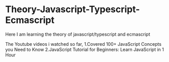 # Theory-Javascript-Typescript-Ecmascript
Here I am learning the theory of javascript/typescript and ecmascript

The Youtube videos i watched so far,
1.Covered 100+ JavaScript Concepts you Need to Know
2.JavaScript Tutorial for Beginners: Learn JavaScript in 1 Hour


